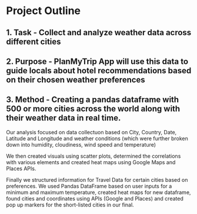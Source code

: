 # Project Outline

## 1. Task - Collect and analyze weather data across different cities

## 2. Purpose - PlanMyTrip App will use this data to guide locals about hotel recommendations based on their chosen weather preferences

## 3. Method - Creating a pandas dataframe with 500 or more cities across the world along with their weather data in real time.

Our analysis focused on data collectuon based on City, Country, Date, Latitude and Longitude and weather conditions (which were further broken down into humidity, cloudiness, wind speed and temperature)

We then created visuals using scatter plots, determined the correlations with various elements and created heat maps using Google Maps and Places APIs.

Finally we structured information for Travel Data for certain cities based on preferences. We used Pandas DataFrame based on user inputs for a minimum and maximum temperature, created heat maps for new dataframe, found cities and coordinates using APIs (Google and Places) and created pop up markers for the short-listed cities in our final.
